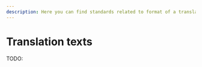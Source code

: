 ```yaml
---
description: Here you can find standards related to format of a translation text
---
```


# Translation texts

TODO:

